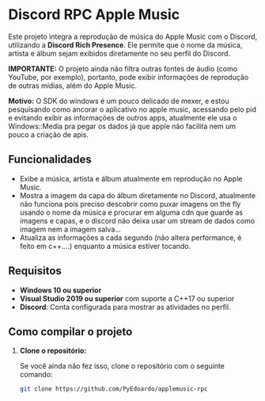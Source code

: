 # Discord RPC Apple Music

Este projeto integra a reprodução de música do Apple Music com o Discord, utilizando a **Discord Rich Presence**. Ele permite que o nome da música, artista e álbum sejam exibidos diretamente no seu perfil do Discord.

**IMPORTANTE:** O projeto ainda não filtra outras fontes de áudio (como YouTube, por exemplo), portanto, pode exibir informações de reprodução de outras mídias, além do Apple Music.  

**Motivo:** O SDK do windows é um pouco delicado de mexer, e estou pesquisando como ancorar o aplicativo no apple music, acessando pelo pid e evitando exibir as informações de outros apps, atualmente ele usa o Windows::Media pra pegar os dados já que apple não facilita nem um pouco a criação de apis.

## Funcionalidades

- Exibe a música, artista e álbum atualmente em reprodução no Apple Music.
- Mostra a imagem da capa do álbum diretamente no Discord, atualmente não funciona pois preciso descobrir como puxar imagens on the fly usando o nome da música e procurar em alguma cdn que guarde as imagens e capas, e o discord não deixa usar um stream de dados como imagem nem a imagem salva...
- Atualiza as informações a cada segundo (não altera performance, é feito em c++....) enquanto a música estiver tocando.

## Requisitos

- **Windows 10 ou superior**
- **Visual Studio 2019 ou superior** com suporte a C++17 ou superior
- **Discord**: Conta configurada para mostrar as atividades no perfil.

## Como compilar o projeto

1. **Clone o repositório:**

   Se você ainda não fez isso, clone o repositório com o seguinte comando:

   ```bash
   git clone https://github.com/PyEdoardo/applemusic-rpc
